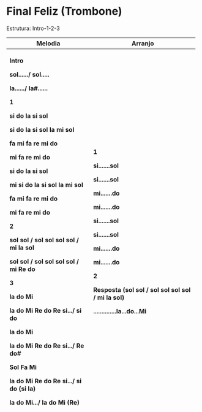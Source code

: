# **Final Feliz (Trombone)**

Estrutura: Intro-1-2-3

<table style="width:98%;">
<colgroup>
<col style="width: 43%" />
<col style="width: 54%" />
</colgroup>
<thead>
<tr>
<th style="text-align: center;"><strong>Melodia</strong></th>
<th style="text-align: center;"><strong>Arranjo</strong></th>
</tr>
<tr>
<th style="text-align: left;"><p><strong>Intro</strong></p>
<p>sol....../ sol.....</p>
<p>la....../ la#......</p>
<p><strong>1</strong></p>
<p><strong>si</strong> do la si <strong>sol</strong></p>
<p><strong>si</strong> do la si <strong>sol</strong> la mi sol</p>
<p>fa <strong>mi</strong> fa re mi <strong>do</strong></p>
<p><strong>mi</strong> fa re mi <strong>do</strong></p>
<p><strong>si</strong> do la si <strong>sol</strong></p>
<p>mi <strong>si</strong> do la si <strong>sol</strong> la mi sol</p>
<p>fa <strong>mi</strong> fa re mi <strong>do</strong></p>
<p><strong>mi</strong> fa re mi <strong>do</strong></p>
<p><strong>2</strong></p>
<p>sol sol / sol sol sol sol / mi la sol</p>
<p>sol sol / sol sol sol sol / mi Re do</p>
<p><strong>3</strong></p>
<p>la do Mi</p>
<p>la do Mi Re do Re si.../ si do</p>
<p>la do Mi</p>
<p>la do Mi Re do Re si.../ Re do#</p>
<p>Sol Fa Mi</p>
<p>la do Mi Re do Re si.../ si do (si la)</p>
<p>la do Mi.../ la do Mi (Re)</p></th>
<th style="text-align: left;"><p><strong>1</strong></p>
<p>si.......sol</p>
<p>si.......sol</p>
<p>mi.......do</p>
<p>mi.......do</p>
<p>si.......sol</p>
<p>si.......sol</p>
<p>mi.......do</p>
<p>mi.......do</p>
<p><strong>2</strong></p>
<p>Resposta (sol sol / sol sol sol sol / mi la sol)</p>
<p>..............la...do...Mi</p></th>
</tr>
</thead>
<tbody>
</tbody>
</table>